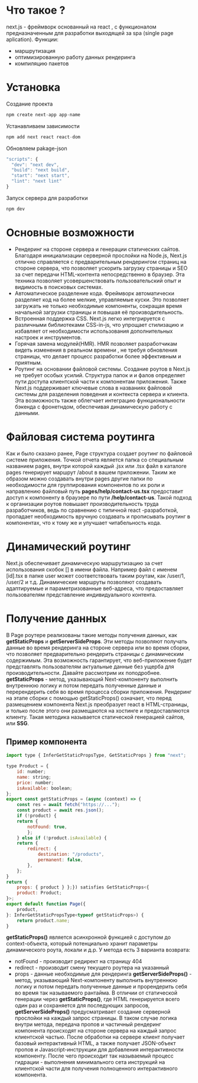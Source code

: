 # Что такое ?
next.js - фреймворк основанный на react , с функционалом предназначенным для разработки выходящей за spa (single page aplication).
Функции:
- маршрутизация
- оптимизированную работу данных рендеринга
- компиляцию пакетов
# Установка
Создание проекта
~~~ js
npm create next-app app-name
~~~
Устанавливаем зависимости
~~~ js
npm add next react react-dom
~~~
Обновляем pakage-json
~~~ js
"scripts": {
  "dev": "next dev",
  "build": "next build",
  "start": "next start",
  "lint": "next lint"
}
~~~
Запуск сервера для разработки
~~~ js
npm dev
~~~
# Основные возможности
- Рендеринг на стороне сервера и генерации статических сайтов. Благодаря инициализации серверной прослойки на Node.js, Next.js отлично справляется с предварительным рендерингом страниц на стороне сервера, что позволяет ускорить загрузку страницы и SEO за счет передачи HTML-контента непосредственно в браузер. Эта техника позволяет усовершенствовать пользовательский опыт и видимость в поисковых системах.
- Автоматическое разделение кода. Фреймворк  автоматически разделяет код на более мелкие, управляемые куски. Это позволяет загружать не только необходимые компоненты, сокращая время начальной загрузки страницы и повышая её производительность.
- Встроенная поддержка CSS. Next.js легко интегрируется с различными библиотеками CSS-in-js, что упрощает стилизацию и избавляет от необходимости использования дополнительных настроек  и инструментов.
- Горячая замена модулей(HMR). HMR позволяет разработчикам видеть изменения в реальном времени , не требуя обновления страницы, что делает процесс разработки более эффективным и приятным.
- Роутинг на основании файловой системы. Создание роутов в Next.js не требует особых усилий. Структура папок и и фалов определяет пути доступа клиентской части к компонентам приложения. Также Next.js поддерживает ключевые слова в названиях файловой системы для разделения поведения и контекста сервера и клиента. Эта возможность также облегчает интеграцию функциональности бэкенда с фронетндом, обеспечивая динамическую работу с данными.
# Файловая система роутинга
Как и было сказано ранее, Page структура создает роутинг по файловой системе приложения. Точкой отчета является папка со специальным названием pages, внутри которой каждый .jsx или .tsx  файл в каталоге pages генерирует маршрут /about в вашем приложении. Таким же образом можно создавать внутри pages  другие папки по необходимости для группирования компонентов по их роли и направлению файловый путь **pages/help/contact-us.tsx** предоставит доступ к компоненту в браузере по пути **/help/contact-us**. Такой подход к организации роутов повышает производительность труда разработчиков, ведь по сравнению с типичной react -разработкой, пропадает необходимость вручную создавать и прописывать роутинг в компонентах, что к тому же и улучшает читабельность кода. 
# Динамический роутинг
Next.js обеспечивает динамическую маршрутизацию за счет использования скобок [] в имени файла. Например файл с именем [id].tsx в папке user может соответствовать таким роутам, как /user/1, /user/2 и т.д. Динамические маршруты позволяют создавать адаптируемые и параметризованные веб-адреса, что предоставляет пользователям представление индивидуального контента.
# Получение данных
В Page  роутере реализованы такие методы получения данных, как **getStaticProps** и **getServerSideProps**. Эти методы позволяют получать данные во время рендеринга на стороне сервера или во время сборки, что позволяет предварительно рендерить страницы с динамическим содержимым. Эта возможность гарантирует, что веб-приложение будет представлять пользователям актуальные данные без ущерба для производительности. Давайте рассмотрим их поподробнее. 
**getStaticProps** - метод, указывающий Next-компоненту выполнить внутреннюю логику и потом передать полученные данные и перерендерить себя во время процесса сборки приложения. Рендеринг на этапе сборки с помощью getStaticProps() означает, что перед размещением компонента Next.js преобразует react в HTML-страницы, и только после этого они размещаются на хостинге и предоставляются клиенту. Такая методика называется статической генерацией сайтов, или **SSG**.
## Пример компонента
~~~ js
import type { InferGetStaticPropsType, GetStaticProps } from "next";

type Product = {  
	id: number;  
	name: string;  
	price: number;  
	isAvailable: boolean;
};
export const getStaticProps = (async (context) => {  
	const res = await fetch("https://...");  
	const product = await res.json();  
	if (!product) {    
	return {      
		notFound: true,    
		};  
	} else if (!product.isAvailable) {    
	return {      
		redirect: {        
			destination: "/products",        
			permanent: false,      
		},
	};  
}  
return { 
	props: { product } };}) satisfies GetStaticProps<{  
	product: Product;
}>;
export default function Page({  
	product,
}: InferGetStaticPropsType<typeof getStaticProps>) {  
	return product.name;
}
~~~
**getStaticProps()** является асинхронной функцией с доступом до context-объекта, который потенциально хранит параметры динамического роута, локали и д.р. У метода есть 3  варианта возврата:
- notFound - производит редирект на страницу 404
- redirect - производит смену текущего роутера на указанный
- props - данные необходимые для рендеринга
**getServerSideProps()** - метод, указывающий Next-компоненту выполнить внутреннюю логику и потом передать полученные данные и прорендерить себя во время так называемого рантайма. В отличии от статической генерации через **getStaticProps()**, где HTML генерируется всего один раз и сохраняется для последующих запросов, **getServerSideProps()** предусматривает создание серверной прослойки на каждый запрос страницы. В таком  случае логика внутри метода, передача пропов и частичный рендеринг компонента происходят на стороне сервера на каждый запрос клиентской частью. После обработки на сервере клиент получает базовый интерактивный HTML, а также получает JSON-объект пропов и Javascript-инструкции для добавления интерактивности компоненту. После чего происходит так называемый процесс гидрации - выполнения минимального сета инструкций на клиентской части для получения полноценного интерактивного компонента.